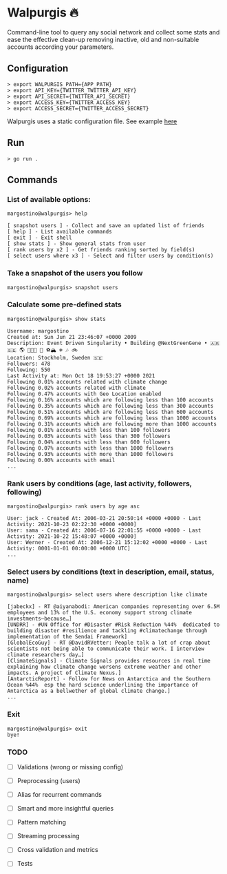 # Walpurgis 🔥

Command-line tool to query any social network and collect some stats and ease the effective clean-up removing inactive,
old and non-suitable accounts according your parameters.

## Configuration

```shell
> export WALPURGIS_PATH={APP_PATH}
> export API_KEY={TWITTER_TWITTER_API_KEY}
> export API_SECRET={TWITTER_API_SECRET}
> export ACCESS_KEY={TWITTER_ACCESS_KEY}
> export ACCESS_SECRET={TWITTER_ACCESS_SECRET}
```
Walpurgis uses a static configuration file. See example [here](./config/configuration.yml)
## Run

```shell
> go run .
```

## Commands

### List of available options: 
```shell
margostino@walpurgis> help

[ snapshot users ] - Collect and save an updated list of friends
[ help ] - List available commands
[ exit ] - Exit shell
[ show stats ] - Show general stats from user
[ rank users by x2 ] - Get friends ranking sorted by field(s)
[ select users where x3 ] - Select and filter users by condition(s)
```

### Take a snapshot of the users you follow
```shell
margostino@walpurgis> snapshot users
```

### Calculate some pre-defined stats
```shell
margostino@walpurgis> show stats

Username: margostino
Created at: Sun Jun 21 23:46:07 +0000 2009
Description: 𝙴𝚟𝚎𝚗𝚝 𝙳𝚛𝚒𝚟𝚎𝚗 𝚂𝚒𝚗𝚐𝚞𝚕𝚊𝚛𝚒𝚝𝚢 • 𝙱𝚞𝚒𝚕𝚍𝚒𝚗𝚐 @NextGreenGene • 🇦🇷 🇸🇪 🌎 👨🏻‍💻 📖 ⚽️🏔 ❄️ 🎶 🚲
Location: Stockholm, Sweden 🇸🇪
Followers: 478
Following: 550
Last Activity at: Mon Oct 18 19:53:27 +0000 2021
Following 0.01% accounts related with climate change
Following 0.02% accounts related with climate
Following 0.47% accounts with Geo Location enabled
Following 0.16% accounts which are following less than 100 accounts
Following 0.35% accounts which are following less than 300 accounts
Following 0.51% accounts which are following less than 600 accounts
Following 0.69% accounts which are following less than 1000 accounts
Following 0.31% accounts which are following more than 1000 accounts
Following 0.01% accounts with less than 100 followers
Following 0.03% accounts with less than 300 followers
Following 0.04% accounts with less than 600 followers
Following 0.07% accounts with less than 1000 followers
Following 0.93% accounts with more than 1000 followers
Following 0.00% accounts with email
...
```

### Rank users by conditions (age, last activity, followers, following)
```shell
margostino@walpurgis> rank users by age asc

User: jack - Created At: 2006-03-21 20:50:14 +0000 +0000 - Last Activity: 2021-10-23 02:22:30 +0000 +0000]
User: sama - Created At: 2006-07-16 22:01:55 +0000 +0000 - Last Activity: 2021-10-22 15:48:07 +0000 +0000]
User: Werner - Created At: 2006-12-21 15:12:02 +0000 +0000 - Last Activity: 0001-01-01 00:00:00 +0000 UTC]
...
```

### Select users by conditions (text in description, email, status, name)
```shell
margostino@walpurgis> select users where description like climate

[jabeckx] - RT @aiyanabodi: American companies representing over 6.5M employees and 13% of the U.S. economy support strong climate investments—because…]
[UNDRR] - #UN Office for #Disaster #Risk Reduction %44%  dedicated to building disaster #resilience and tackling #climatechange through implementation of the Sendai Framework]
[GlobalEcoGuy] - RT @DavidRVetter: People talk a lot of crap about scientists not being able to communicate their work. I interview climate researchers day…]
[ClimateSignals] - Climate Signals provides resources in real time explaining how climate change worsens extreme weather and other impacts. A project of Climate Nexus.]
[AntarcticReport] - Follow for News on Antarctica and the Southern Ocean %44%  esp the hard science underlining the importance of Antarctica as a bellwether of global climate change.]
...
```

### Exit
```shell
margostino@walpurgis> exit
bye!
```

### TODO
- [ ] Validations (wrong or missing config)
- [ ] Preprocessing (users)
- [ ] Alias for recurrent commands
- [ ] Smart and more insightful queries
- [ ] Pattern matching
- [ ] Streaming processing
- [ ] Cross validation and metrics
- [ ] Tests


